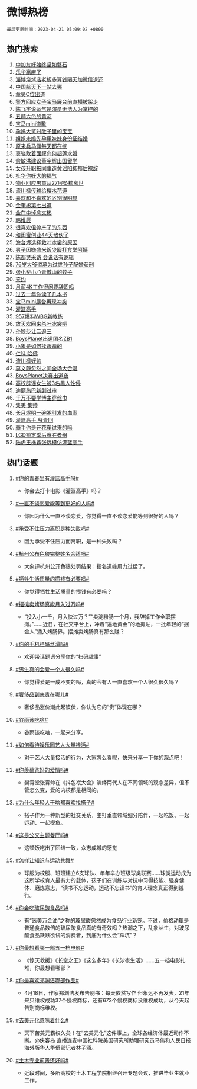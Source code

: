 # 微博热榜

`最后更新时间：2023-04-21 05:09:02 +0800`

## 热门搜索

1. [中加友好始终坚如磐石](https://m.weibo.cn/search?containerid=100103type%3D1%26t%3D10%26q%3D%23%E4%B8%AD%E5%8A%A0%E5%8F%8B%E5%A5%BD%E5%A7%8B%E7%BB%88%E5%9D%9A%E5%A6%82%E7%A3%90%E7%9F%B3%23&stream_entry_id=51&isnewpage=1&extparam=seat%3D1%26filter_type%3Drealtimehot%26pos%3D0%26c_type%3D51%26dgr%3D0%26cate%3D10103%26stream_entry_id%3D51%26display_time%3D1682024939%26pre_seqid%3D168202493983303268394&luicode=10000011&lfid=106003type%253D25%2526t%253D3%2526disable_hot%253D1%2526filter_type%253Drealtimehot)
1. [乐华赢麻了](https://m.weibo.cn/search?containerid=100103type%3D1%26t%3D10%26q%3D%E4%B9%90%E5%8D%8E%E8%B5%A2%E9%BA%BB%E4%BA%86&stream_entry_id=31&isnewpage=1&extparam=seat%3D1%26filter_type%3Drealtimehot%26flag%3D16%26c_type%3D31%26cate%3D5001%26pos%3D0%26stream_entry_id%3D31%26realpos%3D1%26q%3D%25E4%25B9%2590%25E5%258D%258E%25E8%25B5%25A2%25E9%25BA%25BB%25E4%25BA%2586%26dgr%3D0%26band_rank%3D1%26lcate%3D5001%26display_time%3D1682024939%26pre_seqid%3D168202493983303268394&luicode=10000011&lfid=106003type%253D25%2526t%253D3%2526disable_hot%253D1%2526filter_type%253Drealtimehot)
1. [淄博烧烤店老板多算钱隔天加微信退还](https://m.weibo.cn/search?containerid=100103type%3D1%26t%3D10%26q%3D%23%E6%B7%84%E5%8D%9A%E7%83%A7%E7%83%A4%E5%BA%97%E8%80%81%E6%9D%BF%E5%A4%9A%E7%AE%97%E9%92%B1%E9%9A%94%E5%A4%A9%E5%8A%A0%E5%BE%AE%E4%BF%A1%E9%80%80%E8%BF%98%23&stream_entry_id=31&isnewpage=1&extparam=seat%3D1%26filter_type%3Drealtimehot%26flag%3D0%26c_type%3D31%26cate%3D5001%26pos%3D1%26stream_entry_id%3D31%26realpos%3D2%26q%3D%2523%25E6%25B7%2584%25E5%258D%259A%25E7%2583%25A7%25E7%2583%25A4%25E5%25BA%2597%25E8%2580%2581%25E6%259D%25BF%25E5%25A4%259A%25E7%25AE%2597%25E9%2592%25B1%25E9%259A%2594%25E5%25A4%25A9%25E5%258A%25A0%25E5%25BE%25AE%25E4%25BF%25A1%25E9%2580%2580%25E8%25BF%2598%2523%26dgr%3D0%26band_rank%3D2%26lcate%3D5001%26display_time%3D1682024939%26pre_seqid%3D168202493983303268394&luicode=10000011&lfid=106003type%253D25%2526t%253D3%2526disable_hot%253D1%2526filter_type%253Drealtimehot)
1. [中国航天下一站去哪](https://m.weibo.cn/search?containerid=100103type%3D1%26t%3D10%26q%3D%23%E4%B8%AD%E5%9B%BD%E8%88%AA%E5%A4%A9%E4%B8%8B%E4%B8%80%E7%AB%99%E5%8E%BB%E5%93%AA%23&stream_entry_id=31&isnewpage=1&extparam=seat%3D1%26filter_type%3Drealtimehot%26flag%3D0%26c_type%3D31%26cate%3D5001%26pos%3D2%26stream_entry_id%3D31%26realpos%3D3%26q%3D%2523%25E4%25B8%25AD%25E5%259B%25BD%25E8%2588%25AA%25E5%25A4%25A9%25E4%25B8%258B%25E4%25B8%2580%25E7%25AB%2599%25E5%258E%25BB%25E5%2593%25AA%2523%26dgr%3D0%26band_rank%3D3%26lcate%3D5001%26display_time%3D1682024939%26pre_seqid%3D168202493983303268394&luicode=10000011&lfid=106003type%253D25%2526t%253D3%2526disable_hot%253D1%2526filter_type%253Drealtimehot)
1. [章昊C位出道](https://m.weibo.cn/search?containerid=100103type%3D1%26t%3D10%26q%3D%23%E7%AB%A0%E6%98%8AC%E4%BD%8D%E5%87%BA%E9%81%93%23&stream_entry_id=31&isnewpage=1&extparam=seat%3D1%26filter_type%3Drealtimehot%26flag%3D16%26c_type%3D31%26cate%3D5001%26pos%3D3%26stream_entry_id%3D31%26realpos%3D4%26q%3D%2523%25E7%25AB%25A0%25E6%2598%258AC%25E4%25BD%258D%25E5%2587%25BA%25E9%2581%2593%2523%26dgr%3D0%26band_rank%3D4%26lcate%3D5001%26display_time%3D1682024939%26pre_seqid%3D168202493983303268394&luicode=10000011&lfid=106003type%253D25%2526t%253D3%2526disable_hot%253D1%2526filter_type%253Drealtimehot)
1. [警方回应女子宝马展台前直播被架走](https://m.weibo.cn/search?containerid=100103type%3D1%26t%3D10%26q%3D%23%E8%AD%A6%E6%96%B9%E5%9B%9E%E5%BA%94%E5%A5%B3%E5%AD%90%E5%AE%9D%E9%A9%AC%E5%B1%95%E5%8F%B0%E5%89%8D%E7%9B%B4%E6%92%AD%E8%A2%AB%E6%9E%B6%E8%B5%B0%23&stream_entry_id=31&isnewpage=1&extparam=seat%3D1%26filter_type%3Drealtimehot%26flag%3D0%26c_type%3D31%26cate%3D5001%26pos%3D4%26stream_entry_id%3D31%26realpos%3D5%26q%3D%2523%25E8%25AD%25A6%25E6%2596%25B9%25E5%259B%259E%25E5%25BA%2594%25E5%25A5%25B3%25E5%25AD%2590%25E5%25AE%259D%25E9%25A9%25AC%25E5%25B1%2595%25E5%258F%25B0%25E5%2589%258D%25E7%259B%25B4%25E6%2592%25AD%25E8%25A2%25AB%25E6%259E%25B6%25E8%25B5%25B0%2523%26dgr%3D0%26band_rank%3D5%26lcate%3D5001%26display_time%3D1682024939%26pre_seqid%3D168202493983303268394&luicode=10000011&lfid=106003type%253D25%2526t%253D3%2526disable_hot%253D1%2526filter_type%253Drealtimehot)
1. [陈飞宇说运气是演员无法人为掌控的](https://m.weibo.cn/search?containerid=100103type%3D1%26t%3D10%26q%3D%23%E9%99%88%E9%A3%9E%E5%AE%87%E8%AF%B4%E8%BF%90%E6%B0%94%E6%98%AF%E6%BC%94%E5%91%98%E6%97%A0%E6%B3%95%E4%BA%BA%E4%B8%BA%E6%8E%8C%E6%8E%A7%E7%9A%84%23&stream_entry_id=31&isnewpage=1&extparam=seat%3D1%26filter_type%3Drealtimehot%26flag%3D1%26c_type%3D31%26cate%3D5001%26pos%3D5%26stream_entry_id%3D31%26realpos%3D6%26q%3D%2523%25E9%2599%2588%25E9%25A3%259E%25E5%25AE%2587%25E8%25AF%25B4%25E8%25BF%2590%25E6%25B0%2594%25E6%2598%25AF%25E6%25BC%2594%25E5%2591%2598%25E6%2597%25A0%25E6%25B3%2595%25E4%25BA%25BA%25E4%25B8%25BA%25E6%258E%258C%25E6%258E%25A7%25E7%259A%2584%2523%26dgr%3D0%26band_rank%3D6%26lcate%3D5001%26display_time%3D1682024939%26pre_seqid%3D168202493983303268394&luicode=10000011&lfid=106003type%253D25%2526t%253D3%2526disable_hot%253D1%2526filter_type%253Drealtimehot)
1. [五颜六色的黄河](https://m.weibo.cn/search?containerid=100103type%3D1%26t%3D10%26q%3D%23%E4%BA%94%E9%A2%9C%E5%85%AD%E8%89%B2%E7%9A%84%E9%BB%84%E6%B2%B3%23&stream_entry_id=31&isnewpage=1&extparam=seat%3D1%26filter_type%3Drealtimehot%26c_type%3D31%26pos%3D6%26cate%3D5001%26topic_ad%3D1%26stream_entry_id%3D31%26q%3D%2523%25E4%25BA%2594%25E9%25A2%259C%25E5%2585%25AD%25E8%2589%25B2%25E7%259A%2584%25E9%25BB%2584%25E6%25B2%25B3%2523%26dgr%3D0%26band_rank%3D7%26lcate%3D5001%26adid%3D187007%26display_time%3D1682024939%26pre_seqid%3D168202493983303268394&luicode=10000011&lfid=106003type%253D25%2526t%253D3%2526disable_hot%253D1%2526filter_type%253Drealtimehot)
1. [宝马mini道歉](https://m.weibo.cn/search?containerid=100103type%3D1%26t%3D10%26q%3D%23%E5%AE%9D%E9%A9%ACmini%E9%81%93%E6%AD%89%23&stream_entry_id=31&isnewpage=1&extparam=seat%3D1%26filter_type%3Drealtimehot%26flag%3D16%26c_type%3D31%26cate%3D5001%26pos%3D7%26stream_entry_id%3D31%26realpos%3D7%26q%3D%2523%25E5%25AE%259D%25E9%25A9%25ACmini%25E9%2581%2593%25E6%25AD%2589%2523%26dgr%3D0%26band_rank%3D7%26lcate%3D5001%26display_time%3D1682024939%26pre_seqid%3D168202493983303268394&luicode=10000011&lfid=106003type%253D25%2526t%253D3%2526disable_hot%253D1%2526filter_type%253Drealtimehot)
1. [孕妈大笑时肚子里的宝宝](https://m.weibo.cn/search?containerid=100103type%3D1%26t%3D10%26q%3D%23%E5%AD%95%E5%A6%88%E5%A4%A7%E7%AC%91%E6%97%B6%E8%82%9A%E5%AD%90%E9%87%8C%E7%9A%84%E5%AE%9D%E5%AE%9D%23&stream_entry_id=31&isnewpage=1&extparam=seat%3D1%26filter_type%3Drealtimehot%26flag%3D0%26c_type%3D31%26cate%3D5001%26pos%3D8%26stream_entry_id%3D31%26realpos%3D8%26q%3D%2523%25E5%25AD%2595%25E5%25A6%2588%25E5%25A4%25A7%25E7%25AC%2591%25E6%2597%25B6%25E8%2582%259A%25E5%25AD%2590%25E9%2587%258C%25E7%259A%2584%25E5%25AE%259D%25E5%25AE%259D%2523%26dgr%3D0%26band_rank%3D8%26lcate%3D5001%26display_time%3D1682024939%26pre_seqid%3D168202493983303268394&luicode=10000011&lfid=106003type%253D25%2526t%253D3%2526disable_hot%253D1%2526filter_type%253Drealtimehot)
1. [姐姐未婚先孕用妹妹身份证结婚](https://m.weibo.cn/search?containerid=100103type%3D1%26t%3D10%26q%3D%23%E5%A7%90%E5%A7%90%E6%9C%AA%E5%A9%9A%E5%85%88%E5%AD%95%E7%94%A8%E5%A6%B9%E5%A6%B9%E8%BA%AB%E4%BB%BD%E8%AF%81%E7%BB%93%E5%A9%9A%23&stream_entry_id=31&isnewpage=1&extparam=seat%3D1%26filter_type%3Drealtimehot%26flag%3D0%26c_type%3D31%26cate%3D5001%26pos%3D9%26stream_entry_id%3D31%26realpos%3D9%26q%3D%2523%25E5%25A7%2590%25E5%25A7%2590%25E6%259C%25AA%25E5%25A9%259A%25E5%2585%2588%25E5%25AD%2595%25E7%2594%25A8%25E5%25A6%25B9%25E5%25A6%25B9%25E8%25BA%25AB%25E4%25BB%25BD%25E8%25AF%2581%25E7%25BB%2593%25E5%25A9%259A%2523%26dgr%3D0%26band_rank%3D9%26lcate%3D5001%26display_time%3D1682024939%26pre_seqid%3D168202493983303268394&luicode=10000011&lfid=106003type%253D25%2526t%253D3%2526disable_hot%253D1%2526filter_type%253Drealtimehot)
1. [原来兵马俑每天都在挖](https://m.weibo.cn/search?containerid=100103type%3D1%26t%3D10%26q%3D%23%E5%8E%9F%E6%9D%A5%E5%85%B5%E9%A9%AC%E4%BF%91%E6%AF%8F%E5%A4%A9%E9%83%BD%E5%9C%A8%E6%8C%96%23&stream_entry_id=31&isnewpage=1&extparam=seat%3D1%26filter_type%3Drealtimehot%26flag%3D0%26c_type%3D31%26cate%3D5001%26pos%3D10%26stream_entry_id%3D31%26realpos%3D10%26q%3D%2523%25E5%258E%259F%25E6%259D%25A5%25E5%2585%25B5%25E9%25A9%25AC%25E4%25BF%2591%25E6%25AF%258F%25E5%25A4%25A9%25E9%2583%25BD%25E5%259C%25A8%25E6%258C%2596%2523%26dgr%3D0%26band_rank%3D10%26lcate%3D5001%26display_time%3D1682024939%26pre_seqid%3D168202493983303268394&luicode=10000011&lfid=106003type%253D25%2526t%253D3%2526disable_hot%253D1%2526filter_type%253Drealtimehot)
1. [窦骁敷着面膜向何超莲求婚](https://m.weibo.cn/search?containerid=100103type%3D1%26t%3D10%26q%3D%23%E7%AA%A6%E9%AA%81%E6%95%B7%E7%9D%80%E9%9D%A2%E8%86%9C%E5%90%91%E4%BD%95%E8%B6%85%E8%8E%B2%E6%B1%82%E5%A9%9A%23&stream_entry_id=31&isnewpage=1&extparam=seat%3D1%26filter_type%3Drealtimehot%26flag%3D2%26c_type%3D31%26cate%3D5001%26pos%3D11%26stream_entry_id%3D31%26realpos%3D11%26q%3D%2523%25E7%25AA%25A6%25E9%25AA%2581%25E6%2595%25B7%25E7%259D%2580%25E9%259D%25A2%25E8%2586%259C%25E5%2590%2591%25E4%25BD%2595%25E8%25B6%2585%25E8%258E%25B2%25E6%25B1%2582%25E5%25A9%259A%2523%26dgr%3D0%26band_rank%3D11%26lcate%3D5001%26display_time%3D1682024939%26pre_seqid%3D168202493983303268394&luicode=10000011&lfid=106003type%253D25%2526t%253D3%2526disable_hot%253D1%2526filter_type%253Drealtimehot)
1. [俞敏洪建议董宇辉出国留学](https://m.weibo.cn/search?containerid=100103type%3D1%26t%3D10%26q%3D%23%E4%BF%9E%E6%95%8F%E6%B4%AA%E5%BB%BA%E8%AE%AE%E8%91%A3%E5%AE%87%E8%BE%89%E5%87%BA%E5%9B%BD%E7%95%99%E5%AD%A6%23&stream_entry_id=31&isnewpage=1&extparam=seat%3D1%26filter_type%3Drealtimehot%26flag%3D0%26c_type%3D31%26cate%3D5001%26pos%3D12%26stream_entry_id%3D31%26realpos%3D12%26q%3D%2523%25E4%25BF%259E%25E6%2595%258F%25E6%25B4%25AA%25E5%25BB%25BA%25E8%25AE%25AE%25E8%2591%25A3%25E5%25AE%2587%25E8%25BE%2589%25E5%2587%25BA%25E5%259B%25BD%25E7%2595%2599%25E5%25AD%25A6%2523%26dgr%3D0%26band_rank%3D12%26lcate%3D5001%26display_time%3D1682024939%26pre_seqid%3D168202493983303268394&luicode=10000011&lfid=106003type%253D25%2526t%253D3%2526disable_hot%253D1%2526filter_type%253Drealtimehot)
1. [女孩升职被同事造黄谣陷抑郁后裸辞](https://m.weibo.cn/search?containerid=100103type%3D1%26t%3D10%26q%3D%23%E5%A5%B3%E5%AD%A9%E5%8D%87%E8%81%8C%E8%A2%AB%E5%90%8C%E4%BA%8B%E9%80%A0%E9%BB%84%E8%B0%A3%E9%99%B7%E6%8A%91%E9%83%81%E5%90%8E%E8%A3%B8%E8%BE%9E%23&stream_entry_id=31&isnewpage=1&extparam=seat%3D1%26filter_type%3Drealtimehot%26flag%3D0%26c_type%3D31%26cate%3D5001%26pos%3D13%26stream_entry_id%3D31%26realpos%3D13%26q%3D%2523%25E5%25A5%25B3%25E5%25AD%25A9%25E5%258D%2587%25E8%2581%258C%25E8%25A2%25AB%25E5%2590%258C%25E4%25BA%258B%25E9%2580%25A0%25E9%25BB%2584%25E8%25B0%25A3%25E9%2599%25B7%25E6%258A%2591%25E9%2583%2581%25E5%2590%258E%25E8%25A3%25B8%25E8%25BE%259E%2523%26dgr%3D0%26band_rank%3D13%26lcate%3D5001%26display_time%3D1682024939%26pre_seqid%3D168202493983303268394&luicode=10000011&lfid=106003type%253D25%2526t%253D3%2526disable_hot%253D1%2526filter_type%253Drealtimehot)
1. [杜华你好大的福气](https://m.weibo.cn/search?containerid=100103type%3D1%26t%3D10%26q%3D%E6%9D%9C%E5%8D%8E%E4%BD%A0%E5%A5%BD%E5%A4%A7%E7%9A%84%E7%A6%8F%E6%B0%94&stream_entry_id=31&isnewpage=1&extparam=seat%3D1%26filter_type%3Drealtimehot%26flag%3D0%26c_type%3D31%26cate%3D5001%26pos%3D14%26stream_entry_id%3D31%26realpos%3D14%26q%3D%25E6%259D%259C%25E5%258D%258E%25E4%25BD%25A0%25E5%25A5%25BD%25E5%25A4%25A7%25E7%259A%2584%25E7%25A6%258F%25E6%25B0%2594%26dgr%3D0%26band_rank%3D14%26lcate%3D5001%26display_time%3D1682024939%26pre_seqid%3D168202493983303268394&luicode=10000011&lfid=106003type%253D25%2526t%253D3%2526disable_hot%253D1%2526filter_type%253Drealtimehot)
1. [物业回应男童从27层坠楼离世](https://m.weibo.cn/search?containerid=100103type%3D1%26t%3D10%26q%3D%23%E7%89%A9%E4%B8%9A%E5%9B%9E%E5%BA%94%E7%94%B7%E7%AB%A5%E4%BB%8E27%E5%B1%82%E5%9D%A0%E6%A5%BC%E7%A6%BB%E4%B8%96%23&stream_entry_id=31&isnewpage=1&extparam=seat%3D1%26filter_type%3Drealtimehot%26flag%3D0%26c_type%3D31%26cate%3D5001%26pos%3D15%26stream_entry_id%3D31%26realpos%3D15%26q%3D%2523%25E7%2589%25A9%25E4%25B8%259A%25E5%259B%259E%25E5%25BA%2594%25E7%2594%25B7%25E7%25AB%25A5%25E4%25BB%258E27%25E5%25B1%2582%25E5%259D%25A0%25E6%25A5%25BC%25E7%25A6%25BB%25E4%25B8%2596%2523%26dgr%3D0%26band_rank%3D15%26lcate%3D5001%26display_time%3D1682024939%26pre_seqid%3D168202493983303268394&luicode=10000011&lfid=106003type%253D25%2526t%253D3%2526disable_hot%253D1%2526filter_type%253Drealtimehot)
1. [流川枫传球给樱木花道](https://m.weibo.cn/search?containerid=100103type%3D1%26t%3D10%26q%3D%E6%B5%81%E5%B7%9D%E6%9E%AB%E4%BC%A0%E7%90%83%E7%BB%99%E6%A8%B1%E6%9C%A8%E8%8A%B1%E9%81%93&stream_entry_id=31&isnewpage=1&extparam=seat%3D1%26filter_type%3Drealtimehot%26flag%3D0%26c_type%3D31%26cate%3D5001%26pos%3D16%26stream_entry_id%3D31%26realpos%3D16%26q%3D%25E6%25B5%2581%25E5%25B7%259D%25E6%259E%25AB%25E4%25BC%25A0%25E7%2590%2583%25E7%25BB%2599%25E6%25A8%25B1%25E6%259C%25A8%25E8%258A%25B1%25E9%2581%2593%26dgr%3D0%26band_rank%3D16%26lcate%3D5001%26display_time%3D1682024939%26pre_seqid%3D168202493983303268394&luicode=10000011&lfid=106003type%253D25%2526t%253D3%2526disable_hot%253D1%2526filter_type%253Drealtimehot)
1. [喜欢和不喜欢的区别很明显](https://m.weibo.cn/search?containerid=100103type%3D1%26t%3D10%26q%3D%23%E5%96%9C%E6%AC%A2%E5%92%8C%E4%B8%8D%E5%96%9C%E6%AC%A2%E7%9A%84%E5%8C%BA%E5%88%AB%E5%BE%88%E6%98%8E%E6%98%BE%23&stream_entry_id=31&isnewpage=1&extparam=seat%3D1%26filter_type%3Drealtimehot%26flag%3D0%26c_type%3D31%26cate%3D5001%26pos%3D17%26stream_entry_id%3D31%26realpos%3D17%26q%3D%2523%25E5%2596%259C%25E6%25AC%25A2%25E5%2592%258C%25E4%25B8%258D%25E5%2596%259C%25E6%25AC%25A2%25E7%259A%2584%25E5%258C%25BA%25E5%2588%25AB%25E5%25BE%2588%25E6%2598%258E%25E6%2598%25BE%2523%26dgr%3D0%26band_rank%3D17%26lcate%3D5001%26display_time%3D1682024939%26pre_seqid%3D168202493983303268394&luicode=10000011&lfid=106003type%253D25%2526t%253D3%2526disable_hot%253D1%2526filter_type%253Drealtimehot)
1. [金奎彬第七出道](https://m.weibo.cn/search?containerid=100103type%3D1%26t%3D10%26q%3D%E9%87%91%E5%A5%8E%E5%BD%AC%E7%AC%AC%E4%B8%83%E5%87%BA%E9%81%93&stream_entry_id=31&isnewpage=1&extparam=seat%3D1%26filter_type%3Drealtimehot%26flag%3D0%26c_type%3D31%26cate%3D5001%26pos%3D18%26stream_entry_id%3D31%26realpos%3D18%26q%3D%25E9%2587%2591%25E5%25A5%258E%25E5%25BD%25AC%25E7%25AC%25AC%25E4%25B8%2583%25E5%2587%25BA%25E9%2581%2593%26dgr%3D0%26band_rank%3D18%26lcate%3D5001%26display_time%3D1682024939%26pre_seqid%3D168202493983303268394&luicode=10000011&lfid=106003type%253D25%2526t%253D3%2526disable_hot%253D1%2526filter_type%253Drealtimehot)
1. [金在中悼念文彬](https://m.weibo.cn/search?containerid=100103type%3D1%26t%3D10%26q%3D%23%E9%87%91%E5%9C%A8%E4%B8%AD%E6%82%BC%E5%BF%B5%E6%96%87%E5%BD%AC%23&stream_entry_id=31&isnewpage=1&extparam=seat%3D1%26filter_type%3Drealtimehot%26flag%3D0%26c_type%3D31%26cate%3D5001%26pos%3D19%26stream_entry_id%3D31%26realpos%3D19%26q%3D%2523%25E9%2587%2591%25E5%259C%25A8%25E4%25B8%25AD%25E6%2582%25BC%25E5%25BF%25B5%25E6%2596%2587%25E5%25BD%25AC%2523%26dgr%3D0%26band_rank%3D19%26lcate%3D5001%26display_time%3D1682024939%26pre_seqid%3D168202493983303268394&luicode=10000011&lfid=106003type%253D25%2526t%253D3%2526disable_hot%253D1%2526filter_type%253Drealtimehot)
1. [韩维辰](https://m.weibo.cn/search?containerid=100103type%3D1%26t%3D10%26q%3D%E9%9F%A9%E7%BB%B4%E8%BE%B0&stream_entry_id=31&isnewpage=1&extparam=seat%3D1%26filter_type%3Drealtimehot%26flag%3D0%26c_type%3D31%26cate%3D5001%26pos%3D20%26stream_entry_id%3D31%26realpos%3D20%26q%3D%25E9%259F%25A9%25E7%25BB%25B4%25E8%25BE%25B0%26dgr%3D0%26band_rank%3D20%26lcate%3D5001%26display_time%3D1682024939%26pre_seqid%3D168202493983303268394&luicode=10000011&lfid=106003type%253D25%2526t%253D3%2526disable_hot%253D1%2526filter_type%253Drealtimehot)
1. [很喜欢但停产了的东西](https://m.weibo.cn/search?containerid=100103type%3D1%26t%3D10%26q%3D%23%E5%BE%88%E5%96%9C%E6%AC%A2%E4%BD%86%E5%81%9C%E4%BA%A7%E4%BA%86%E7%9A%84%E4%B8%9C%E8%A5%BF%23&stream_entry_id=31&isnewpage=1&extparam=seat%3D1%26filter_type%3Drealtimehot%26flag%3D0%26c_type%3D31%26cate%3D5001%26pos%3D21%26stream_entry_id%3D31%26realpos%3D21%26q%3D%2523%25E5%25BE%2588%25E5%2596%259C%25E6%25AC%25A2%25E4%25BD%2586%25E5%2581%259C%25E4%25BA%25A7%25E4%25BA%2586%25E7%259A%2584%25E4%25B8%259C%25E8%25A5%25BF%2523%26dgr%3D0%26band_rank%3D21%26lcate%3D5001%26display_time%3D1682024939%26pre_seqid%3D168202493983303268394&luicode=10000011&lfid=106003type%253D25%2526t%253D3%2526disable_hot%253D1%2526filter_type%253Drealtimehot)
1. [和闺蜜创业44天散伙了](https://m.weibo.cn/search?containerid=100103type%3D1%26t%3D10%26q%3D%23%E5%92%8C%E9%97%BA%E8%9C%9C%E5%88%9B%E4%B8%9A44%E5%A4%A9%E6%95%A3%E4%BC%99%E4%BA%86%23&stream_entry_id=31&isnewpage=1&extparam=seat%3D1%26filter_type%3Drealtimehot%26flag%3D0%26c_type%3D31%26cate%3D5001%26pos%3D22%26stream_entry_id%3D31%26realpos%3D22%26q%3D%2523%25E5%2592%258C%25E9%2597%25BA%25E8%259C%259C%25E5%2588%259B%25E4%25B8%259A44%25E5%25A4%25A9%25E6%2595%25A3%25E4%25BC%2599%25E4%25BA%2586%2523%26dgr%3D0%26band_rank%3D22%26lcate%3D5001%26display_time%3D1682024939%26pre_seqid%3D168202493983303268394&luicode=10000011&lfid=106003type%253D25%2526t%253D3%2526disable_hot%253D1%2526filter_type%253Drealtimehot)
1. [澹台烬选择救叶冰裳的原因](https://m.weibo.cn/search?containerid=100103type%3D1%26t%3D10%26q%3D%23%E6%BE%B9%E5%8F%B0%E7%83%AC%E9%80%89%E6%8B%A9%E6%95%91%E5%8F%B6%E5%86%B0%E8%A3%B3%E7%9A%84%E5%8E%9F%E5%9B%A0%23&stream_entry_id=31&isnewpage=1&extparam=seat%3D1%26filter_type%3Drealtimehot%26flag%3D0%26c_type%3D31%26cate%3D5001%26pos%3D23%26stream_entry_id%3D31%26realpos%3D23%26q%3D%2523%25E6%25BE%25B9%25E5%258F%25B0%25E7%2583%25AC%25E9%2580%2589%25E6%258B%25A9%25E6%2595%2591%25E5%258F%25B6%25E5%2586%25B0%25E8%25A3%25B3%25E7%259A%2584%25E5%258E%259F%25E5%259B%25A0%2523%26dgr%3D0%26band_rank%3D23%26lcate%3D5001%26display_time%3D1682024939%26pre_seqid%3D168202493983303268394&luicode=10000011&lfid=106003type%253D25%2526t%253D3%2526disable_hot%253D1%2526filter_type%253Drealtimehot)
1. [男子因嫌盛米饭少殴打食堂阿姨](https://m.weibo.cn/search?containerid=100103type%3D1%26t%3D10%26q%3D%23%E7%94%B7%E5%AD%90%E5%9B%A0%E5%AB%8C%E7%9B%9B%E7%B1%B3%E9%A5%AD%E5%B0%91%E6%AE%B4%E6%89%93%E9%A3%9F%E5%A0%82%E9%98%BF%E5%A7%A8%23&stream_entry_id=31&isnewpage=1&extparam=seat%3D1%26filter_type%3Drealtimehot%26flag%3D0%26c_type%3D31%26cate%3D5001%26pos%3D24%26stream_entry_id%3D31%26realpos%3D24%26q%3D%2523%25E7%2594%25B7%25E5%25AD%2590%25E5%259B%25A0%25E5%25AB%258C%25E7%259B%259B%25E7%25B1%25B3%25E9%25A5%25AD%25E5%25B0%2591%25E6%25AE%25B4%25E6%2589%2593%25E9%25A3%259F%25E5%25A0%2582%25E9%2598%25BF%25E5%25A7%25A8%2523%26dgr%3D0%26band_rank%3D24%26lcate%3D5001%26display_time%3D1682024939%26pre_seqid%3D168202493983303268394&luicode=10000011&lfid=106003type%253D25%2526t%253D3%2526disable_hot%253D1%2526filter_type%253Drealtimehot)
1. [陈都灵采访 会说话有逻辑](https://m.weibo.cn/search?containerid=100103type%3D1%26t%3D10%26q%3D%E9%99%88%E9%83%BD%E7%81%B5%E9%87%87%E8%AE%BF+%E4%BC%9A%E8%AF%B4%E8%AF%9D%E6%9C%89%E9%80%BB%E8%BE%91&stream_entry_id=31&isnewpage=1&extparam=seat%3D1%26filter_type%3Drealtimehot%26flag%3D0%26c_type%3D31%26cate%3D5001%26pos%3D25%26stream_entry_id%3D31%26realpos%3D25%26q%3D%25E9%2599%2588%25E9%2583%25BD%25E7%2581%25B5%25E9%2587%2587%25E8%25AE%25BF%2520%25E4%25BC%259A%25E8%25AF%25B4%25E8%25AF%259D%25E6%259C%2589%25E9%2580%25BB%25E8%25BE%2591%26dgr%3D0%26band_rank%3D25%26lcate%3D5001%26display_time%3D1682024939%26pre_seqid%3D168202493983303268394&luicode=10000011&lfid=106003type%253D25%2526t%253D3%2526disable_hot%253D1%2526filter_type%253Drealtimehot)
1. [76岁大爷盗墓为过世孙子配婚获刑](https://m.weibo.cn/search?containerid=100103type%3D1%26t%3D10%26q%3D%2376%E5%B2%81%E5%A4%A7%E7%88%B7%E7%9B%97%E5%A2%93%E4%B8%BA%E8%BF%87%E4%B8%96%E5%AD%99%E5%AD%90%E9%85%8D%E5%A9%9A%E8%8E%B7%E5%88%91%23&stream_entry_id=31&isnewpage=1&extparam=seat%3D1%26filter_type%3Drealtimehot%26flag%3D0%26c_type%3D31%26cate%3D5001%26pos%3D26%26stream_entry_id%3D31%26realpos%3D26%26q%3D%252376%25E5%25B2%2581%25E5%25A4%25A7%25E7%2588%25B7%25E7%259B%2597%25E5%25A2%2593%25E4%25B8%25BA%25E8%25BF%2587%25E4%25B8%2596%25E5%25AD%2599%25E5%25AD%2590%25E9%2585%258D%25E5%25A9%259A%25E8%258E%25B7%25E5%2588%2591%2523%26dgr%3D0%26band_rank%3D26%26lcate%3D5001%26display_time%3D1682024939%26pre_seqid%3D168202493983303268394&luicode=10000011&lfid=106003type%253D25%2526t%253D3%2526disable_hot%253D1%2526filter_type%253Drealtimehot)
1. [张小斐小心青城山的蚊子](https://m.weibo.cn/search?containerid=100103type%3D1%26t%3D10%26q%3D%23%E5%BC%A0%E5%B0%8F%E6%96%90%E5%B0%8F%E5%BF%83%E9%9D%92%E5%9F%8E%E5%B1%B1%E7%9A%84%E8%9A%8A%E5%AD%90%23&stream_entry_id=31&isnewpage=1&extparam=seat%3D1%26filter_type%3Drealtimehot%26flag%3D0%26c_type%3D31%26cate%3D5001%26pos%3D27%26stream_entry_id%3D31%26realpos%3D27%26q%3D%2523%25E5%25BC%25A0%25E5%25B0%258F%25E6%2596%2590%25E5%25B0%258F%25E5%25BF%2583%25E9%259D%2592%25E5%259F%258E%25E5%25B1%25B1%25E7%259A%2584%25E8%259A%258A%25E5%25AD%2590%2523%26dgr%3D0%26band_rank%3D27%26lcate%3D5001%26display_time%3D1682024939%26pre_seqid%3D168202493983303268394&luicode=10000011&lfid=106003type%253D25%2526t%253D3%2526disable_hot%253D1%2526filter_type%253Drealtimehot)
1. [誓约](https://m.weibo.cn/search?containerid=100103type%3D1%26t%3D10%26q%3D%E8%AA%93%E7%BA%A6&stream_entry_id=31&isnewpage=1&extparam=seat%3D1%26filter_type%3Drealtimehot%26flag%3D0%26c_type%3D31%26cate%3D5001%26pos%3D28%26stream_entry_id%3D31%26realpos%3D28%26q%3D%25E8%25AA%2593%25E7%25BA%25A6%26dgr%3D0%26band_rank%3D28%26lcate%3D5001%26display_time%3D1682024939%26pre_seqid%3D168202493983303268394&luicode=10000011&lfid=106003type%253D25%2526t%253D3%2526disable_hot%253D1%2526filter_type%253Drealtimehot)
1. [月薪4K工作很闲要辞职吗](https://m.weibo.cn/search?containerid=100103type%3D1%26t%3D10%26q%3D%23%E6%9C%88%E8%96%AA4K%E5%B7%A5%E4%BD%9C%E5%BE%88%E9%97%B2%E8%A6%81%E8%BE%9E%E8%81%8C%E5%90%97%23&stream_entry_id=31&isnewpage=1&extparam=seat%3D1%26filter_type%3Drealtimehot%26flag%3D0%26c_type%3D31%26cate%3D5001%26pos%3D29%26stream_entry_id%3D31%26realpos%3D29%26q%3D%2523%25E6%259C%2588%25E8%2596%25AA4K%25E5%25B7%25A5%25E4%25BD%259C%25E5%25BE%2588%25E9%2597%25B2%25E8%25A6%2581%25E8%25BE%259E%25E8%2581%258C%25E5%2590%2597%2523%26dgr%3D0%26band_rank%3D29%26lcate%3D5001%26display_time%3D1682024939%26pre_seqid%3D168202493983303268394&luicode=10000011&lfid=106003type%253D25%2526t%253D3%2526disable_hot%253D1%2526filter_type%253Drealtimehot)
1. [过去一年你读了几本书](https://m.weibo.cn/search?containerid=100103type%3D1%26t%3D10%26q%3D%23%E8%BF%87%E5%8E%BB%E4%B8%80%E5%B9%B4%E4%BD%A0%E8%AF%BB%E4%BA%86%E5%87%A0%E6%9C%AC%E4%B9%A6%23&stream_entry_id=31&isnewpage=1&extparam=seat%3D1%26filter_type%3Drealtimehot%26flag%3D0%26c_type%3D31%26cate%3D5001%26pos%3D30%26stream_entry_id%3D31%26realpos%3D30%26q%3D%2523%25E8%25BF%2587%25E5%258E%25BB%25E4%25B8%2580%25E5%25B9%25B4%25E4%25BD%25A0%25E8%25AF%25BB%25E4%25BA%2586%25E5%2587%25A0%25E6%259C%25AC%25E4%25B9%25A6%2523%26dgr%3D0%26band_rank%3D30%26lcate%3D5001%26display_time%3D1682024939%26pre_seqid%3D168202493983303268394&luicode=10000011&lfid=106003type%253D25%2526t%253D3%2526disable_hot%253D1%2526filter_type%253Drealtimehot)
1. [宝马mini展台再现冲突](https://m.weibo.cn/search?containerid=100103type%3D1%26t%3D10%26q%3D%23%E5%AE%9D%E9%A9%ACmini%E5%B1%95%E5%8F%B0%E5%86%8D%E7%8E%B0%E5%86%B2%E7%AA%81%23&stream_entry_id=31&isnewpage=1&extparam=seat%3D1%26filter_type%3Drealtimehot%26flag%3D0%26c_type%3D31%26cate%3D5001%26pos%3D31%26stream_entry_id%3D31%26realpos%3D31%26q%3D%2523%25E5%25AE%259D%25E9%25A9%25ACmini%25E5%25B1%2595%25E5%258F%25B0%25E5%2586%258D%25E7%258E%25B0%25E5%2586%25B2%25E7%25AA%2581%2523%26dgr%3D0%26band_rank%3D31%26lcate%3D5001%26display_time%3D1682024939%26pre_seqid%3D168202493983303268394&luicode=10000011&lfid=106003type%253D25%2526t%253D3%2526disable_hot%253D1%2526filter_type%253Drealtimehot)
1. [灌篮高手](https://m.weibo.cn/search?containerid=100103type%3D1%26t%3D10%26q%3D%E7%81%8C%E7%AF%AE%E9%AB%98%E6%89%8B&stream_entry_id=31&isnewpage=1&extparam=seat%3D1%26filter_type%3Drealtimehot%26flag%3D0%26c_type%3D31%26cate%3D5001%26pos%3D32%26stream_entry_id%3D31%26realpos%3D32%26q%3D%25E7%2581%258C%25E7%25AF%25AE%25E9%25AB%2598%25E6%2589%258B%26dgr%3D0%26band_rank%3D32%26lcate%3D5001%26display_time%3D1682024939%26pre_seqid%3D168202493983303268394&luicode=10000011&lfid=106003type%253D25%2526t%253D3%2526disable_hot%253D1%2526filter_type%253Drealtimehot)
1. [957爆料WBG新教练](https://m.weibo.cn/search?containerid=100103type%3D1%26t%3D10%26q%3D%23957%E7%88%86%E6%96%99WBG%E6%96%B0%E6%95%99%E7%BB%83%23&stream_entry_id=31&isnewpage=1&extparam=seat%3D1%26filter_type%3Drealtimehot%26flag%3D0%26c_type%3D31%26cate%3D5001%26pos%3D33%26stream_entry_id%3D31%26realpos%3D33%26q%3D%2523957%25E7%2588%2586%25E6%2596%2599WBG%25E6%2596%25B0%25E6%2595%2599%25E7%25BB%2583%2523%26dgr%3D0%26band_rank%3D33%26lcate%3D5001%26display_time%3D1682024939%26pre_seqid%3D168202493983303268394&luicode=10000011&lfid=106003type%253D25%2526t%253D3%2526disable_hot%253D1%2526filter_type%253Drealtimehot)
1. [放天欢回来杀叶冰裳吧](https://m.weibo.cn/search?containerid=100103type%3D1%26t%3D10%26q%3D%23%E6%94%BE%E5%A4%A9%E6%AC%A2%E5%9B%9E%E6%9D%A5%E6%9D%80%E5%8F%B6%E5%86%B0%E8%A3%B3%E5%90%A7%23&stream_entry_id=31&isnewpage=1&extparam=seat%3D1%26filter_type%3Drealtimehot%26flag%3D0%26c_type%3D31%26cate%3D5001%26pos%3D34%26stream_entry_id%3D31%26realpos%3D34%26q%3D%2523%25E6%2594%25BE%25E5%25A4%25A9%25E6%25AC%25A2%25E5%259B%259E%25E6%259D%25A5%25E6%259D%2580%25E5%258F%25B6%25E5%2586%25B0%25E8%25A3%25B3%25E5%2590%25A7%2523%26dgr%3D0%26band_rank%3D34%26lcate%3D5001%26display_time%3D1682024939%26pre_seqid%3D168202493983303268394&luicode=10000011&lfid=106003type%253D25%2526t%253D3%2526disable_hot%253D1%2526filter_type%253Drealtimehot)
1. [孙颖莎让二追三](https://m.weibo.cn/search?containerid=100103type%3D1%26t%3D10%26q%3D%23%E5%AD%99%E9%A2%96%E8%8E%8E%E8%AE%A9%E4%BA%8C%E8%BF%BD%E4%B8%89%23&stream_entry_id=31&isnewpage=1&extparam=seat%3D1%26filter_type%3Drealtimehot%26flag%3D0%26c_type%3D31%26cate%3D5001%26pos%3D35%26stream_entry_id%3D31%26realpos%3D35%26q%3D%2523%25E5%25AD%2599%25E9%25A2%2596%25E8%258E%258E%25E8%25AE%25A9%25E4%25BA%258C%25E8%25BF%25BD%25E4%25B8%2589%2523%26dgr%3D0%26band_rank%3D35%26lcate%3D5001%26display_time%3D1682024939%26pre_seqid%3D168202493983303268394&luicode=10000011&lfid=106003type%253D25%2526t%253D3%2526disable_hot%253D1%2526filter_type%253Drealtimehot)
1. [BoysPlanet出道团名ZB1](https://m.weibo.cn/search?containerid=100103type%3D1%26t%3D10%26q%3D%23BoysPlanet%E5%87%BA%E9%81%93%E5%9B%A2%E5%90%8DZB1%23&stream_entry_id=31&isnewpage=1&extparam=seat%3D1%26filter_type%3Drealtimehot%26flag%3D0%26c_type%3D31%26cate%3D5001%26pos%3D36%26stream_entry_id%3D31%26realpos%3D36%26q%3D%2523BoysPlanet%25E5%2587%25BA%25E9%2581%2593%25E5%259B%25A2%25E5%2590%258DZB1%2523%26dgr%3D0%26band_rank%3D36%26lcate%3D5001%26display_time%3D1682024939%26pre_seqid%3D168202493983303268394&luicode=10000011&lfid=106003type%253D25%2526t%253D3%2526disable_hot%253D1%2526filter_type%253Drealtimehot)
1. [小象是如何揉眼睛的](https://m.weibo.cn/search?containerid=100103type%3D1%26t%3D10%26q%3D%E5%B0%8F%E8%B1%A1%E6%98%AF%E5%A6%82%E4%BD%95%E6%8F%89%E7%9C%BC%E7%9D%9B%E7%9A%84&stream_entry_id=31&isnewpage=1&extparam=seat%3D1%26filter_type%3Drealtimehot%26flag%3D0%26c_type%3D31%26cate%3D5001%26pos%3D37%26stream_entry_id%3D31%26realpos%3D37%26q%3D%25E5%25B0%258F%25E8%25B1%25A1%25E6%2598%25AF%25E5%25A6%2582%25E4%25BD%2595%25E6%258F%2589%25E7%259C%25BC%25E7%259D%259B%25E7%259A%2584%26dgr%3D0%26band_rank%3D37%26lcate%3D5001%26display_time%3D1682024939%26pre_seqid%3D168202493983303268394&luicode=10000011&lfid=106003type%253D25%2526t%253D3%2526disable_hot%253D1%2526filter_type%253Drealtimehot)
1. [仁科 哈佛](https://m.weibo.cn/search?containerid=100103type%3D1%26t%3D10%26q%3D%E4%BB%81%E7%A7%91+%E5%93%88%E4%BD%9B&stream_entry_id=31&isnewpage=1&extparam=seat%3D1%26filter_type%3Drealtimehot%26flag%3D0%26c_type%3D31%26cate%3D5001%26pos%3D38%26stream_entry_id%3D31%26realpos%3D38%26q%3D%25E4%25BB%2581%25E7%25A7%2591%2520%25E5%2593%2588%25E4%25BD%259B%26dgr%3D0%26band_rank%3D38%26lcate%3D5001%26display_time%3D1682024939%26pre_seqid%3D168202493983303268394&luicode=10000011&lfid=106003type%253D25%2526t%253D3%2526disable_hot%253D1%2526filter_type%253Drealtimehot)
1. [流川枫好帅](https://m.weibo.cn/search?containerid=100103type%3D1%26t%3D10%26q%3D%E6%B5%81%E5%B7%9D%E6%9E%AB%E5%A5%BD%E5%B8%85&stream_entry_id=31&isnewpage=1&extparam=seat%3D1%26filter_type%3Drealtimehot%26flag%3D0%26c_type%3D31%26cate%3D5001%26pos%3D39%26stream_entry_id%3D31%26realpos%3D39%26q%3D%25E6%25B5%2581%25E5%25B7%259D%25E6%259E%25AB%25E5%25A5%25BD%25E5%25B8%2585%26dgr%3D0%26band_rank%3D39%26lcate%3D5001%26display_time%3D1682024939%26pre_seqid%3D168202493983303268394&luicode=10000011&lfid=106003type%253D25%2526t%253D3%2526disable_hot%253D1%2526filter_type%253Drealtimehot)
1. [莫文蔚忽然之间全场大合唱](https://m.weibo.cn/search?containerid=100103type%3D1%26t%3D10%26q%3D%23%E8%8E%AB%E6%96%87%E8%94%9A%E5%BF%BD%E7%84%B6%E4%B9%8B%E9%97%B4%E5%85%A8%E5%9C%BA%E5%A4%A7%E5%90%88%E5%94%B1%23&stream_entry_id=31&isnewpage=1&extparam=seat%3D1%26filter_type%3Drealtimehot%26flag%3D0%26c_type%3D31%26cate%3D5001%26pos%3D40%26stream_entry_id%3D31%26realpos%3D40%26q%3D%2523%25E8%258E%25AB%25E6%2596%2587%25E8%2594%259A%25E5%25BF%25BD%25E7%2584%25B6%25E4%25B9%258B%25E9%2597%25B4%25E5%2585%25A8%25E5%259C%25BA%25E5%25A4%25A7%25E5%2590%2588%25E5%2594%25B1%2523%26dgr%3D0%26band_rank%3D40%26lcate%3D5001%26display_time%3D1682024939%26pre_seqid%3D168202493983303268394&luicode=10000011&lfid=106003type%253D25%2526t%253D3%2526disable_hot%253D1%2526filter_type%253Drealtimehot)
1. [BoysPlanet决赛出道夜](https://m.weibo.cn/search?containerid=100103type%3D1%26t%3D10%26q%3D%23BoysPlanet%E5%86%B3%E8%B5%9B%E5%87%BA%E9%81%93%E5%A4%9C%23&stream_entry_id=31&isnewpage=1&extparam=seat%3D1%26filter_type%3Drealtimehot%26flag%3D0%26c_type%3D31%26cate%3D5001%26pos%3D41%26stream_entry_id%3D31%26realpos%3D41%26q%3D%2523BoysPlanet%25E5%2586%25B3%25E8%25B5%259B%25E5%2587%25BA%25E9%2581%2593%25E5%25A4%259C%2523%26dgr%3D0%26band_rank%3D41%26lcate%3D5001%26display_time%3D1682024939%26pre_seqid%3D168202493983303268394&luicode=10000011&lfid=106003type%253D25%2526t%253D3%2526disable_hot%253D1%2526filter_type%253Drealtimehot)
1. [高校辟谣女生被3名黑人性侵](https://m.weibo.cn/search?containerid=100103type%3D1%26t%3D10%26q%3D%23%E9%AB%98%E6%A0%A1%E8%BE%9F%E8%B0%A3%E5%A5%B3%E7%94%9F%E8%A2%AB3%E5%90%8D%E9%BB%91%E4%BA%BA%E6%80%A7%E4%BE%B5%23&stream_entry_id=31&isnewpage=1&extparam=seat%3D1%26filter_type%3Drealtimehot%26flag%3D0%26c_type%3D31%26cate%3D5001%26pos%3D42%26stream_entry_id%3D31%26realpos%3D42%26q%3D%2523%25E9%25AB%2598%25E6%25A0%25A1%25E8%25BE%259F%25E8%25B0%25A3%25E5%25A5%25B3%25E7%2594%259F%25E8%25A2%25AB3%25E5%2590%258D%25E9%25BB%2591%25E4%25BA%25BA%25E6%2580%25A7%25E4%25BE%25B5%2523%26dgr%3D0%26band_rank%3D42%26lcate%3D5001%26display_time%3D1682024939%26pre_seqid%3D168202493983303268394&luicode=10000011&lfid=106003type%253D25%2526t%253D3%2526disable_hot%253D1%2526filter_type%253Drealtimehot)
1. [迪丽热巴新剧过审](https://m.weibo.cn/search?containerid=100103type%3D1%26t%3D10%26q%3D%23%E8%BF%AA%E4%B8%BD%E7%83%AD%E5%B7%B4%E6%96%B0%E5%89%A7%E8%BF%87%E5%AE%A1%23&stream_entry_id=31&isnewpage=1&extparam=seat%3D1%26filter_type%3Drealtimehot%26flag%3D0%26c_type%3D31%26cate%3D5001%26pos%3D43%26stream_entry_id%3D31%26realpos%3D43%26q%3D%2523%25E8%25BF%25AA%25E4%25B8%25BD%25E7%2583%25AD%25E5%25B7%25B4%25E6%2596%25B0%25E5%2589%25A7%25E8%25BF%2587%25E5%25AE%25A1%2523%26dgr%3D0%26band_rank%3D43%26lcate%3D5001%26display_time%3D1682024939%26pre_seqid%3D168202493983303268394&luicode=10000011&lfid=106003type%253D25%2526t%253D3%2526disable_hot%253D1%2526filter_type%253Drealtimehot)
1. [千万不要学博主穿丝巾](https://m.weibo.cn/search?containerid=100103type%3D1%26t%3D10%26q%3D%23%E5%8D%83%E4%B8%87%E4%B8%8D%E8%A6%81%E5%AD%A6%E5%8D%9A%E4%B8%BB%E7%A9%BF%E4%B8%9D%E5%B7%BE%23&stream_entry_id=31&isnewpage=1&extparam=seat%3D1%26filter_type%3Drealtimehot%26flag%3D0%26c_type%3D31%26cate%3D5001%26pos%3D44%26stream_entry_id%3D31%26realpos%3D44%26q%3D%2523%25E5%258D%2583%25E4%25B8%2587%25E4%25B8%258D%25E8%25A6%2581%25E5%25AD%25A6%25E5%258D%259A%25E4%25B8%25BB%25E7%25A9%25BF%25E4%25B8%259D%25E5%25B7%25BE%2523%26dgr%3D0%26band_rank%3D44%26lcate%3D5001%26display_time%3D1682024939%26pre_seqid%3D168202493983303268394&luicode=10000011&lfid=106003type%253D25%2526t%253D3%2526disable_hot%253D1%2526filter_type%253Drealtimehot)
1. [集美 集帅](https://m.weibo.cn/search?containerid=100103type%3D1%26t%3D10%26q%3D%E9%9B%86%E7%BE%8E+%E9%9B%86%E5%B8%85&stream_entry_id=31&isnewpage=1&extparam=seat%3D1%26filter_type%3Drealtimehot%26flag%3D0%26c_type%3D31%26cate%3D5001%26pos%3D45%26stream_entry_id%3D31%26realpos%3D45%26q%3D%25E9%259B%2586%25E7%25BE%258E%2520%25E9%259B%2586%25E5%25B8%2585%26dgr%3D0%26band_rank%3D45%26lcate%3D5001%26display_time%3D1682024939%26pre_seqid%3D168202493983303268394&luicode=10000011&lfid=106003type%253D25%2526t%253D3%2526disable_hot%253D1%2526filter_type%253Drealtimehot)
1. [长月烬明一碗粥引发的血案](https://m.weibo.cn/search?containerid=100103type%3D1%26t%3D10%26q%3D%23%E9%95%BF%E6%9C%88%E7%83%AC%E6%98%8E%E4%B8%80%E7%A2%97%E7%B2%A5%E5%BC%95%E5%8F%91%E7%9A%84%E8%A1%80%E6%A1%88%23&stream_entry_id=31&isnewpage=1&extparam=seat%3D1%26filter_type%3Drealtimehot%26flag%3D0%26c_type%3D31%26cate%3D5001%26pos%3D46%26stream_entry_id%3D31%26realpos%3D46%26q%3D%2523%25E9%2595%25BF%25E6%259C%2588%25E7%2583%25AC%25E6%2598%258E%25E4%25B8%2580%25E7%25A2%2597%25E7%25B2%25A5%25E5%25BC%2595%25E5%258F%2591%25E7%259A%2584%25E8%25A1%2580%25E6%25A1%2588%2523%26dgr%3D0%26band_rank%3D46%26lcate%3D5001%26display_time%3D1682024939%26pre_seqid%3D168202493983303268394&luicode=10000011&lfid=106003type%253D25%2526t%253D3%2526disable_hot%253D1%2526filter_type%253Drealtimehot)
1. [灌篮高手 爷青回](https://m.weibo.cn/search?containerid=100103type%3D1%26t%3D10%26q%3D%E7%81%8C%E7%AF%AE%E9%AB%98%E6%89%8B+%E7%88%B7%E9%9D%92%E5%9B%9E&stream_entry_id=31&isnewpage=1&extparam=seat%3D1%26filter_type%3Drealtimehot%26flag%3D1%26c_type%3D31%26cate%3D5001%26pos%3D47%26stream_entry_id%3D31%26realpos%3D47%26q%3D%25E7%2581%258C%25E7%25AF%25AE%25E9%25AB%2598%25E6%2589%258B%2520%25E7%2588%25B7%25E9%259D%2592%25E5%259B%259E%26dgr%3D0%26band_rank%3D47%26lcate%3D5001%26display_time%3D1682024939%26pre_seqid%3D168202493983303268394&luicode=10000011&lfid=106003type%253D25%2526t%253D3%2526disable_hot%253D1%2526filter_type%253Drealtimehot)
1. [骑手你是开花车过来的吗](https://m.weibo.cn/search?containerid=100103type%3D1%26t%3D10%26q%3D%E9%AA%91%E6%89%8B%E4%BD%A0%E6%98%AF%E5%BC%80%E8%8A%B1%E8%BD%A6%E8%BF%87%E6%9D%A5%E7%9A%84%E5%90%97&stream_entry_id=31&isnewpage=1&extparam=seat%3D1%26filter_type%3Drealtimehot%26flag%3D0%26c_type%3D31%26cate%3D5001%26pos%3D48%26stream_entry_id%3D31%26realpos%3D48%26q%3D%25E9%25AA%2591%25E6%2589%258B%25E4%25BD%25A0%25E6%2598%25AF%25E5%25BC%2580%25E8%258A%25B1%25E8%25BD%25A6%25E8%25BF%2587%25E6%259D%25A5%25E7%259A%2584%25E5%2590%2597%26dgr%3D0%26band_rank%3D48%26lcate%3D5001%26display_time%3D1682024939%26pre_seqid%3D168202493983303268394&luicode=10000011&lfid=106003type%253D25%2526t%253D3%2526disable_hot%253D1%2526filter_type%253Drealtimehot)
1. [LGD锁定季后赛胜者组](https://m.weibo.cn/search?containerid=100103type%3D1%26t%3D10%26q%3D%23LGD%E9%94%81%E5%AE%9A%E5%AD%A3%E5%90%8E%E8%B5%9B%E8%83%9C%E8%80%85%E7%BB%84%23&stream_entry_id=31&isnewpage=1&extparam=seat%3D1%26filter_type%3Drealtimehot%26flag%3D0%26c_type%3D31%26cate%3D5001%26pos%3D49%26stream_entry_id%3D31%26realpos%3D49%26q%3D%2523LGD%25E9%2594%2581%25E5%25AE%259A%25E5%25AD%25A3%25E5%2590%258E%25E8%25B5%259B%25E8%2583%259C%25E8%2580%2585%25E7%25BB%2584%2523%26dgr%3D0%26band_rank%3D49%26lcate%3D5001%26display_time%3D1682024939%26pre_seqid%3D168202493983303268394&luicode=10000011&lfid=106003type%253D25%2526t%253D3%2526disable_hot%253D1%2526filter_type%253Drealtimehot)
1. [陆虎王栎鑫张远模仿灌篮高手](https://m.weibo.cn/search?containerid=100103type%3D1%26t%3D10%26q%3D%23%E9%99%86%E8%99%8E%E7%8E%8B%E6%A0%8E%E9%91%AB%E5%BC%A0%E8%BF%9C%E6%A8%A1%E4%BB%BF%E7%81%8C%E7%AF%AE%E9%AB%98%E6%89%8B%23&stream_entry_id=31&isnewpage=1&extparam=seat%3D1%26filter_type%3Drealtimehot%26flag%3D1%26c_type%3D31%26cate%3D5001%26pos%3D50%26stream_entry_id%3D31%26realpos%3D50%26q%3D%2523%25E9%2599%2586%25E8%2599%258E%25E7%258E%258B%25E6%25A0%258E%25E9%2591%25AB%25E5%25BC%25A0%25E8%25BF%259C%25E6%25A8%25A1%25E4%25BB%25BF%25E7%2581%258C%25E7%25AF%25AE%25E9%25AB%2598%25E6%2589%258B%2523%26dgr%3D0%26band_rank%3D50%26lcate%3D5001%26display_time%3D1682024939%26pre_seqid%3D168202493983303268394&luicode=10000011&lfid=106003type%253D25%2526t%253D3%2526disable_hot%253D1%2526filter_type%253Drealtimehot)

## 热门话题

1. [#你的青春里有灌篮高手吗#](https://m.weibo.cn/search?containerid=231522type%3D1%26t%3D10%26q%3D%23%E4%BD%A0%E7%9A%84%E9%9D%92%E6%98%A5%E9%87%8C%E6%9C%89%E7%81%8C%E7%AF%AE%E9%AB%98%E6%89%8B%E5%90%97%23&stream_entry_id=128&isnewpage=1&extparam=seat%3D1%26pos%3D1-0-0%26lcate%3D5004%26dgr%3D0%26unitid%3D1681974774325%26cate%3D5004%26c_type%3D128%26display_time%3D1682024941%26pre_seqid%3D1682024941905027228213&luicode=10000011&lfid=231648_-_4)
    - 你会去打卡电影《灌篮高手》吗？

1. [#一直不谈恋爱能等到更好的人吗#](https://m.weibo.cn/search?containerid=231522type%3D1%26t%3D10%26q%3D%23%E4%B8%80%E7%9B%B4%E4%B8%8D%E8%B0%88%E6%81%8B%E7%88%B1%E8%83%BD%E7%AD%89%E5%88%B0%E6%9B%B4%E5%A5%BD%E7%9A%84%E4%BA%BA%E5%90%97%23&stream_entry_id=128&isnewpage=1&extparam=seat%3D1%26pos%3D1-0-1%26lcate%3D5004%26dgr%3D0%26unitid%3D1681900669202%26cate%3D5004%26c_type%3D128%26display_time%3D1682024941%26pre_seqid%3D1682024941905027228213&luicode=10000011&lfid=231648_-_4)
    - 你因为什么一直不谈恋爱，你觉得一直不谈恋爱能等到很好的人吗？

1. [#承受不住压力离职是种失败吗#](https://m.weibo.cn/search?containerid=231522type%3D1%26t%3D10%26q%3D%23%E6%89%BF%E5%8F%97%E4%B8%8D%E4%BD%8F%E5%8E%8B%E5%8A%9B%E7%A6%BB%E8%81%8C%E6%98%AF%E7%A7%8D%E5%A4%B1%E8%B4%A5%E5%90%97%23&stream_entry_id=128&isnewpage=1&extparam=seat%3D1%26pos%3D1-0-2%26lcate%3D5004%26dgr%3D0%26unitid%3D1681859868235%26cate%3D5004%26c_type%3D128%26display_time%3D1682024941%26pre_seqid%3D1682024941905027228213&luicode=10000011&lfid=231648_-_4)
    - 因为承受不住压力而离职，是一种失败吗？

1. [#杭州公布色狼完整姓名合适吗#](https://m.weibo.cn/search?containerid=231522type%3D1%26t%3D10%26q%3D%23%E6%9D%AD%E5%B7%9E%E5%85%AC%E5%B8%83%E8%89%B2%E7%8B%BC%E5%AE%8C%E6%95%B4%E5%A7%93%E5%90%8D%E5%90%88%E9%80%82%E5%90%97%23&stream_entry_id=128&isnewpage=1&extparam=seat%3D1%26pos%3D1-0-3%26lcate%3D5004%26dgr%3D0%26unitid%3D1681895881960%26cate%3D5004%26c_type%3D128%26display_time%3D1682024941%26pre_seqid%3D1682024941905027228213&luicode=10000011&lfid=231648_-_4)
    - 大象评杭州公开色狼处罚结果：指名道姓用力过猛了。

1. [#牺牲生活质量的攒钱有必要吗#](https://m.weibo.cn/search?containerid=231522type%3D1%26t%3D10%26q%3D%23%E7%89%BA%E7%89%B2%E7%94%9F%E6%B4%BB%E8%B4%A8%E9%87%8F%E7%9A%84%E6%94%92%E9%92%B1%E6%9C%89%E5%BF%85%E8%A6%81%E5%90%97%23&stream_entry_id=128&isnewpage=1&extparam=seat%3D1%26pos%3D1-0-4%26lcate%3D5004%26dgr%3D0%26unitid%3D1681917511546%26cate%3D5004%26c_type%3D128%26display_time%3D1682024941%26pre_seqid%3D1682024941905027228213&luicode=10000011&lfid=231648_-_4)
    - 你觉得牺牲生活质量的攒钱有必要吗？

1. [#摆摊卖烤肠真能月入过万吗#](https://m.weibo.cn/search?containerid=231522type%3D1%26t%3D10%26q%3D%23%E6%91%86%E6%91%8A%E5%8D%96%E7%83%A4%E8%82%A0%E7%9C%9F%E8%83%BD%E6%9C%88%E5%85%A5%E8%BF%87%E4%B8%87%E5%90%97%23&stream_entry_id=128&isnewpage=1&extparam=seat%3D1%26pos%3D1-0-5%26lcate%3D5004%26dgr%3D0%26unitid%3D1681859560194%26cate%3D5004%26c_type%3D128%26display_time%3D1682024941%26pre_seqid%3D1682024941905027228213&luicode=10000011&lfid=231648_-_4)
    - “投入小一千，月入快过万？”“卖淀粉肠一个月，我辞掉工作全职摆摊。”……近日，在社交平台上，冲着“遍地黄金”的地摊贴，一批年轻的“掘金人”涌入烤肠界。摆摊卖烤肠真有那么赚？

1. [#你的手机扫码丝滑吗#](https://m.weibo.cn/search?containerid=231522type%3D1%26t%3D10%26q%3D%23%E4%BD%A0%E7%9A%84%E6%89%8B%E6%9C%BA%E6%89%AB%E7%A0%81%E4%B8%9D%E6%BB%91%E5%90%97%23&stream_entry_id=128&isnewpage=1&extparam=seat%3D1%26pos%3D1-0-6%26lcate%3D5004%26dgr%3D0%26unitid%3D1681898011572%26cate%3D5004%26c_type%3D128%26display_time%3D1682024941%26pre_seqid%3D1682024941905027228213&luicode=10000011&lfid=231648_-_4)
    - 欢迎带话题词分享你的“扫码趣事”

1. [#男生真的会爱一个人很久吗#](https://m.weibo.cn/search?containerid=231522type%3D1%26t%3D10%26q%3D%23%E7%94%B7%E7%94%9F%E7%9C%9F%E7%9A%84%E4%BC%9A%E7%88%B1%E4%B8%80%E4%B8%AA%E4%BA%BA%E5%BE%88%E4%B9%85%E5%90%97%23&stream_entry_id=128&isnewpage=1&extparam=seat%3D1%26pos%3D1-0-7%26lcate%3D5004%26dgr%3D0%26unitid%3D1681981371273%26cate%3D5004%26c_type%3D128%26display_time%3D1682024941%26pre_seqid%3D1682024941905027228213&luicode=10000011&lfid=231648_-_4)
    - 你觉得爱是一成不变的吗，真的会有人一直喜欢一个人很久很久吗？

1. [#奢侈品到底贵在哪儿#](https://m.weibo.cn/search?containerid=231522type%3D1%26t%3D10%26q%3D%23%E5%A5%A2%E4%BE%88%E5%93%81%E5%88%B0%E5%BA%95%E8%B4%B5%E5%9C%A8%E5%93%AA%E5%84%BF%23&stream_entry_id=128&isnewpage=1&extparam=seat%3D1%26pos%3D1-0-8%26lcate%3D5004%26dgr%3D0%26unitid%3D1681904875296%26cate%3D5004%26c_type%3D128%26display_time%3D1682024941%26pre_seqid%3D1682024941905027228213&luicode=10000011&lfid=231648_-_4)
    - 奢侈品涨价潮此起彼伏，你认为它的“贵”体现在哪？

1. [#谷雨该吃啥#](https://m.weibo.cn/search?containerid=231522type%3D1%26t%3D10%26q%3D%23%E8%B0%B7%E9%9B%A8%E8%AF%A5%E5%90%83%E5%95%A5%23&stream_entry_id=128&isnewpage=1&extparam=seat%3D1%26pos%3D1-0-9%26lcate%3D5004%26dgr%3D0%26unitid%3D1681954387436%26cate%3D5004%26c_type%3D128%26display_time%3D1682024941%26pre_seqid%3D1682024941905027228213&luicode=10000011&lfid=231648_-_4)
    - 谷雨该吃啥，一起来分享。

1. [#如何看待娱乐圈艺人大量接活#](https://m.weibo.cn/search?containerid=231522type%3D1%26t%3D10%26q%3D%23%E5%A6%82%E4%BD%95%E7%9C%8B%E5%BE%85%E5%A8%B1%E4%B9%90%E5%9C%88%E8%89%BA%E4%BA%BA%E5%A4%A7%E9%87%8F%E6%8E%A5%E6%B4%BB%23&stream_entry_id=128&isnewpage=1&extparam=seat%3D1%26pos%3D1-0-10%26lcate%3D5004%26dgr%3D0%26unitid%3D1681970264941%26cate%3D5004%26c_type%3D128%26display_time%3D1682024941%26pre_seqid%3D1682024941905027228213&luicode=10000011&lfid=231648_-_4)
    - 对于艺人大量接活的行为，大家怎么看呢，快来分享一下你的观点吧！ ​

1. [#你羡慕爸妈的爱情吗#](https://m.weibo.cn/search?containerid=231522type%3D1%26t%3D10%26q%3D%23%E4%BD%A0%E7%BE%A1%E6%85%95%E7%88%B8%E5%A6%88%E7%9A%84%E7%88%B1%E6%83%85%E5%90%97%23&stream_entry_id=128&isnewpage=1&extparam=seat%3D1%26pos%3D1-0-11%26lcate%3D5004%26dgr%3D0%26unitid%3D1681887187048%26cate%3D5004%26c_type%3D128%26display_time%3D1682024941%26pre_seqid%3D1682024941905027228213&luicode=10000011&lfid=231648_-_4)
    - 樊霄堂张霄帅在《抖包袱大会》演绎两代人在不同领域的观念差异，但不管怎么变，爱的内核都是相同的。

1. [#为什么年轻人干啥都喜欢找搭子#](https://m.weibo.cn/search?containerid=231522type%3D1%26t%3D10%26q%3D%23%E4%B8%BA%E4%BB%80%E4%B9%88%E5%B9%B4%E8%BD%BB%E4%BA%BA%E5%B9%B2%E5%95%A5%E9%83%BD%E5%96%9C%E6%AC%A2%E6%89%BE%E6%90%AD%E5%AD%90%23&stream_entry_id=128&isnewpage=1&extparam=seat%3D1%26pos%3D1-0-12%26lcate%3D5004%26dgr%3D0%26unitid%3D1681962799732%26cate%3D5004%26c_type%3D128%26display_time%3D1682024941%26pre_seqid%3D1682024941905027228213&luicode=10000011&lfid=231648_-_4)
    - 搭子作为一种新型的社交关系，主打垂直领域细分陪伴，一起吃饭、一起运动、一起摸鱼。

1. [#这是公交主题餐厅吗#](https://m.weibo.cn/search?containerid=231522type%3D1%26t%3D10%26q%3D%23%E8%BF%99%E6%98%AF%E5%85%AC%E4%BA%A4%E4%B8%BB%E9%A2%98%E9%A4%90%E5%8E%85%E5%90%97%23&stream_entry_id=128&isnewpage=1&extparam=seat%3D1%26pos%3D1-0-13%26lcate%3D5004%26dgr%3D0%26unitid%3D1681908783777%26cate%3D5004%26c_type%3D128%26display_time%3D1682024941%26pre_seqid%3D1682024941905027228213&luicode=10000011&lfid=231648_-_4)
    - 这顿饭吃出了团结一致，众志成城的感觉

1. [#怎样让知识与运动共舞#](https://m.weibo.cn/search?containerid=231522type%3D1%26t%3D10%26q%3D%23%E6%80%8E%E6%A0%B7%E8%AE%A9%E7%9F%A5%E8%AF%86%E4%B8%8E%E8%BF%90%E5%8A%A8%E5%85%B1%E8%88%9E%23&stream_entry_id=128&isnewpage=1&extparam=seat%3D1%26pos%3D1-0-14%26lcate%3D5004%26dgr%3D0%26unitid%3D1681896495434%26cate%3D5004%26c_type%3D128%26display_time%3D1682024941%26pre_seqid%3D1682024941905027228213&luicode=10000011&lfid=231648_-_4)
    - 球服为校服、班班建立6支球队、年年举办班级球类联赛……球类运动成为这所学校育人最有力的载体，孩子们在训练与对抗中习得技能、强身健体、磨炼意志，“读书不忘运动，运动不忘读书”的育人理念真正得到践行。

1. [#你会吃玻尿酸食品吗#](https://m.weibo.cn/search?containerid=231522type%3D1%26t%3D10%26q%3D%23%E4%BD%A0%E4%BC%9A%E5%90%83%E7%8E%BB%E5%B0%BF%E9%85%B8%E9%A3%9F%E5%93%81%E5%90%97%23&stream_entry_id=128&isnewpage=1&extparam=seat%3D1%26pos%3D1-0-15%26lcate%3D5004%26dgr%3D0%26unitid%3D1681875798344%26cate%3D5004%26c_type%3D128%26display_time%3D1682024941%26pre_seqid%3D1682024941905027228213&luicode=10000011&lfid=231648_-_4)
    - 有“医美万金油”之称的玻尿酸忽然成为食品行业新宠。不过，价格动辄是普通食品数倍的玻尿酸食品真的有奇效吗？热潮之下，乱象丛生，对玻尿酸食品跃跃欲试的消费者，到底为什么会“踩坑”？

1. [#你最想看哪一部五一档电影#](https://m.weibo.cn/search?containerid=231522type%3D1%26t%3D10%26q%3D%23%E4%BD%A0%E6%9C%80%E6%83%B3%E7%9C%8B%E5%93%AA%E4%B8%80%E9%83%A8%E4%BA%94%E4%B8%80%E6%A1%A3%E7%94%B5%E5%BD%B1%23&stream_entry_id=128&isnewpage=1&extparam=seat%3D1%26pos%3D1-0-16%26lcate%3D5004%26dgr%3D0%26unitid%3D1681875192320%26cate%3D5004%26c_type%3D128%26display_time%3D1682024941%26pre_seqid%3D1682024941905027228213&luicode=10000011&lfid=231648_-_4)
    - 《惊天救援》《长空之王》《这么多年》《长沙夜生活》......五一档电影扎堆，你最想看哪部？

1. [#你最喜欢郑渊洁哪部作品#](https://m.weibo.cn/search?containerid=231522type%3D1%26t%3D10%26q%3D%23%E4%BD%A0%E6%9C%80%E5%96%9C%E6%AC%A2%E9%83%91%E6%B8%8A%E6%B4%81%E5%93%AA%E9%83%A8%E4%BD%9C%E5%93%81%23&stream_entry_id=128&isnewpage=1&extparam=seat%3D1%26pos%3D1-0-17%26lcate%3D5004%26dgr%3D0%26unitid%3D1681866473215%26cate%3D5004%26c_type%3D128%26display_time%3D1682024941%26pre_seqid%3D1682024941905027228213&luicode=10000011&lfid=231648_-_4)
    - 4月18日，作家郑渊洁发布告别书：每天依然写作 但永远不再发表，21年来只维权成功37个侵权商标，还有673个侵权商标没维权成功，从今天起告别商标维权。

1. [#去美元化意味着什么#](https://m.weibo.cn/search?containerid=231522type%3D1%26t%3D10%26q%3D%23%E5%8E%BB%E7%BE%8E%E5%85%83%E5%8C%96%E6%84%8F%E5%91%B3%E7%9D%80%E4%BB%80%E4%B9%88%23&stream_entry_id=128&isnewpage=1&extparam=seat%3D1%26pos%3D1-0-18%26lcate%3D5004%26dgr%3D0%26unitid%3D1681978088012%26cate%3D5004%26c_type%3D128%26display_time%3D1682024941%26pre_seqid%3D1682024941905027228213&luicode=10000011&lfid=231648_-_4)
    - 天下苦美元霸权久矣！在“去美元化”这件事上，全球各经济体最近动作不断。@侠客岛 直播连麦中国社科院美国研究所助理研究员马伟和人民日报海外版华人华侨部记者林子涵。

1. [#土木专业前景还好吗#](https://m.weibo.cn/search?containerid=231522type%3D1%26t%3D10%26q%3D%23%E5%9C%9F%E6%9C%A8%E4%B8%93%E4%B8%9A%E5%89%8D%E6%99%AF%E8%BF%98%E5%A5%BD%E5%90%97%23&stream_entry_id=128&isnewpage=1&extparam=seat%3D1%26pos%3D1-0-19%26lcate%3D5004%26dgr%3D0%26unitid%3D1681975716658%26cate%3D5004%26c_type%3D128%26display_time%3D1682024941%26pre_seqid%3D1682024941905027228213&luicode=10000011&lfid=231648_-_4)
    - 近段时间，多所高校的土木工程学院相继召开专题会议，推进毕业生就业工作。

